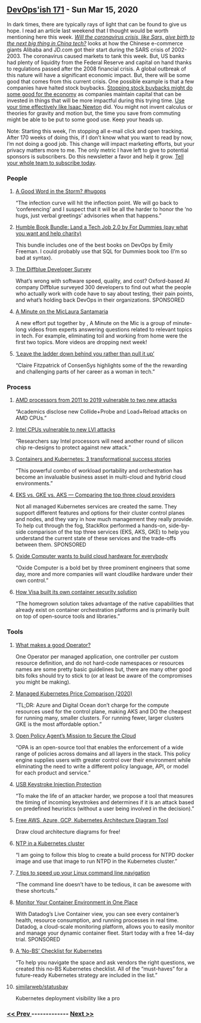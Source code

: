 ## [DevOps'ish 171](https://devopsish.com/171) - Sun Mar 15, 2020

In dark times, there are typically rays of light that can be found to give us hope. I read an article last weekend that I thought would be worth mentioning here this week. <a href="https://www.scmp.com/tech/big-tech/article/3073961/will-coronavirus-crisis-sars-give-birth-next-big-thing-china-tech"><em>Will the coronavirus crisis, like Sars, give birth to the next big thing in China tech?</em></a> looks at how the Chinese e-commerce giants Alibaba and JD.com got their start during the SARS crisis of 2002-2003. The coronavirus caused markets to tank this week. But, US banks had plenty of liquidity from the Federal Reserve and capital on hand thanks to regulations passed after the 2008 financial crisis. A global outbreak of this nature will have a significant economic impact. But, there will be some good that comes from this current crisis. One possible example is that a few companies have halted stock buybacks. <a href="https://hbr.org/2020/01/why-stock-buybacks-are-dangerous-for-the-economy">Stopping stock buybacks might do some good for the economy</a> as companies maintain capital that can be invested in things that will be more impactful during this trying time. <a href="https://www.washingtonpost.com/history/2020/03/12/during-pandemic-isaac-newton-had-work-home-too-he-used-time-wisely/">Use your time effectively like Isaac Newton</a> did. You might not invent calculus or theories for gravity and motion but, the time you save from commuting might be able to be put to some good use. Keep your heads up.

Note: Starting this week, I’m stopping all e-mail click and open tracking. After 170 weeks of doing this, if I don’t know what you want to read by now, I’m not doing a good job. This change will impact marketing efforts, but your privacy matters more to me. The only metric I have left to give to potential sponsors is subscribers. Do this newsletter a favor and help it grow. <a href="https://devopsish.com/subscribe/">Tell your whole team to subscribe today</a>.

### People

1. [A Good Word in the Storm? #hugops](https://blog.iirc.life/p/a-good-word-in-storm-hugops.html)

    “The infection curve will hit the inflection point. We will go back to ‘conferencing’ and I suspect that it will be all the harder to honor the ‘no hugs, just verbal greetings’ advisories when that happens.”
1. [Humble Book Bundle: Land a Tech Job 2.0 by For Dummies (pay what you want and help charity)](https://www.humblebundle.com/books/tech-job-for-dummies-2-books)

    This bundle includes one of the best books on DevOps by Emily Freeman. I could probably use that SQL for Dummies book too (I’m so bad at syntax).
1. [The Diffblue Developer Survey](https://www.diffblue.com/Education/research_papers/2019-diffblue-developer-survey/?utm_source=newsletter&utm_medium=email&utm_campaign=DevOpsIsh)

    What’s wrong with software speed, quality, and cost? Oxford-based AI company Diffblue surveyed 300 developers to find out what the people who actually work with code have to say about testing, their pain points, and what’s holding back DevOps in their organizations. SPONSORED
1. [A Minute on the MicLaura Santamaria](https://aminuteonthemic.com/)

    A new effort put together by , A Minute on the Mic is a group of minute-long videos from experts answering questions related to relevant topics in tech. For example, eliminating toil and working from home were the first two topics. More videos are dropping next week!
1. [‘Leave the ladder down behind you rather than pull it up’](https://www.siliconrepublic.com/people/consensys-claire-fitzpatrick)

    “Claire Fitzpatrick of ConsenSys highlights some of the the rewarding and challenging parts of her career as a woman in tech.”
### Process

1. [AMD processors from 2011 to 2019 vulnerable to two new attacks](https://www.zdnet.com/article/amd-processors-from-2011-to-2019-vulnerable-to-two-new-attacks/)

    “Academics disclose new Collide+Probe and Load+Reload attacks on AMD CPUs.”
1. [Intel CPUs vulnerable to new LVI attacks](https://www.zdnet.com/article/intel-cpus-vulnerable-to-new-lvi-attacks/)

    “Researchers say Intel processors will need another round of silicon chip re-designs to protect against new attack.”
1. [Containers and Kubernetes: 3 transformational success stories](https://www.cio.com/article/3530277/containers-and-kubernetes-3-transformational-success-stories.html)

    “This powerful combo of workload portability and orchestration has become an invaluable business asset in multi-cloud and hybrid cloud environments.”
1. [EKS vs. GKE vs. AKS — Comparing the top three cloud providers](https://www.stackrox.com/post/2020/02/eks-vs-gke-vs-aks/?utm_source=DevOps'ish&utm_medium=email&utm_campaign=sponsored)

    Not all managed Kubernetes services are created the same. They support different features and options for their cluster control planes and nodes, and they vary in how much management they really provide. To help cut through the fog, StackRox performed a hands-on, side-by-side comparison of the top three services (EKS, AKS, GKE) to help you understand the current state of these services and the trade-offs between them. SPONSORED
1. [Oxide Computer wants to build cloud hardware for everybody](https://www.protocol.com/oxide-computer-cloud-server)

    “Oxide Computer is a bold bet by three prominent engineers that some day, more and more companies will want cloudlike hardware under their own control.”
1. [How Visa built its own container security solution](https://www.csoonline.com/article/3529974/how-visa-built-its-own-container-security-solution.html)

    “The homegrown solution takes advantage of the native capabilities that already exist on container orchestration platforms and is primarily built on top of open-source tools and libraries.”
### Tools

1. [What makes a good Operator?](https://blog.openshift.com/what-makes-a-good-operator/)

    One Operator per managed application, one controller per custom resource definition, and do not hard-code namespaces or resources names are some pretty basic guidelines but, there are many other good bits folks should try to stick to (or at least be aware of the compromises you might be making).
1. [Managed Kubernetes Price Comparison (2020)](https://devopsdirective.com/posts/2020/03/managed-kubernetes-comparison/)

    “TL;DR: Azure and Digital Ocean don’t charge for the compute resources used for the control plane, making AKS and DO the cheapest for running many, smaller clusters. For running fewer, larger clusters GKE is the most affordable option.”
1. [Open Policy Agent’s Mission to Secure the Cloud](https://thenewstack.io/open-policy-agents-mission-to-secure-the-cloud/)

    “OPA is an open-source tool that enables the enforcement of a wide range of policies across domains and all layers in the stack. This policy engine supplies users with greater control over their environment while eliminating the need to write a different policy language, API, or model for each product and service.”
1. [USB Keystroke Injection Protection](https://opensource.googleblog.com/2020/03/usb-keystroke-injection-protection.html)

    “To make the life of an attacker harder, we propose a tool that measures the timing of incoming keystrokes and determines if it is an attack based on predefined heuristics (without a user being involved in the decision).”
1. [Free AWS, Azure, GCP, Kubernetes Architecture Diagram Tool](https://www.cloudskew.com/)

    Draw cloud architecture diagrams for free!
1. [NTP in a Kubernetes cluster](https://tech.goglides.com/2020/03/09/manage-ntp-using-kubernetes/)

    “I am going to follow this blog to create a build process for NTPD docker image and use that image to run NTPD in the Kubernetes cluster.”
1. [7 tips to speed up your Linux command line navigation](https://www.redhat.com/sysadmin/cli-speedup)

    “The command line doesn’t have to be tedious, it can be awesome with these shortcuts.”
1. [Monitor Your Container Environment in One Place](https://www.datadoghq.com/dg/monitor/containers/?utm_source=Advertisement&utm_medium=Advertisement&utm_campaign=DevOpsish-Newsletter04&utm_content=Containers)

    With Datadog’s Live Container view, you can see every container’s health, resource consumption, and running processes in real time. Datadog, a cloud-scale monitoring platform, allows you to easily monitor and manage your dynamic container fleet. Start today with a free 14-day trial. SPONSORED
1. [A ‘No-BS’ Checklist for Kubernetes](https://thenewstack.io/a-no-bs-checklist-for-kubernetes/)

    “To help you navigate the space and ask vendors the right questions, we created this no-BS Kubernetes checklist. All of the “must-haves” for a future-ready Kubernetes strategy are included in the list.”
1. [similarweb/statusbay](https://github.com/similarweb/statusbay)

    Kubernetes deployment visibility like a pro

### [ << Prev ](sreweekly-170.md) ------------- [ Next >> ](sreweekly-172.md)